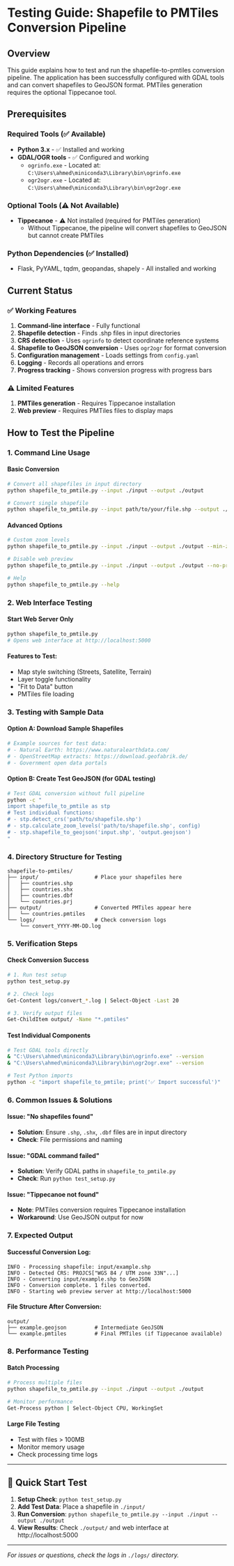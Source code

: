 # Testing Guide: Shapefile to PMTiles Conversion Pipeline

## Overview
This guide explains how to test and run the shapefile-to-pmtiles conversion pipeline. The application has been successfully configured with GDAL tools and can convert shapefiles to GeoJSON format. PMTiles generation requires the optional Tippecanoe tool.

## Prerequisites

### Required Tools (✅ Available)
- **Python 3.x** - ✅ Installed and working
- **GDAL/OGR tools** - ✅ Configured and working
  - `ogrinfo.exe` - Located at: `C:\Users\ahmed\miniconda3\Library\bin\ogrinfo.exe`
  - `ogr2ogr.exe` - Located at: `C:\Users\ahmed\miniconda3\Library\bin\ogr2ogr.exe`

### Optional Tools (⚠️ Not Available)
- **Tippecanoe** - ⚠️ Not installed (required for PMTiles generation)
  - Without Tippecanoe, the pipeline will convert shapefiles to GeoJSON but cannot create PMTiles

### Python Dependencies (✅ Installed)
- Flask, PyYAML, tqdm, geopandas, shapely - All installed and working

## Current Status

### ✅ Working Features
1. **Command-line interface** - Fully functional
2. **Shapefile detection** - Finds .shp files in input directories
3. **CRS detection** - Uses `ogrinfo` to detect coordinate reference systems
4. **Shapefile to GeoJSON conversion** - Uses `ogr2ogr` for format conversion
5. **Configuration management** - Loads settings from `config.yaml`
6. **Logging** - Records all operations and errors
7. **Progress tracking** - Shows conversion progress with progress bars

### ⚠️ Limited Features
1. **PMTiles generation** - Requires Tippecanoe installation
2. **Web preview** - Requires PMTiles files to display maps

## How to Test the Pipeline

### 1. Command Line Usage

#### Basic Conversion
```bash
# Convert all shapefiles in input directory
python shapefile_to_pmtile.py --input ./input --output ./output

# Convert single shapefile
python shapefile_to_pmtile.py --input path/to/your/file.shp --output ./output
```

#### Advanced Options
```bash
# Custom zoom levels
python shapefile_to_pmtile.py --input ./input --output ./output --min-zoom 6 --max-zoom 16

# Disable web preview
python shapefile_to_pmtile.py --input ./input --output ./output --no-preview

# Help
python shapefile_to_pmtile.py --help
```

### 2. Web Interface Testing

#### Start Web Server Only
```bash
python shapefile_to_pmtile.py
# Opens web interface at http://localhost:5000
```

#### Features to Test:
- Map style switching (Streets, Satellite, Terrain)
- Layer toggle functionality
- "Fit to Data" button
- PMTiles file loading

### 3. Testing with Sample Data

#### Option A: Download Sample Shapefiles
```bash
# Example sources for test data:
# - Natural Earth: https://www.naturalearthdata.com/
# - OpenStreetMap extracts: https://download.geofabrik.de/
# - Government open data portals
```

#### Option B: Create Test GeoJSON (for GDAL testing)
```bash
# Test GDAL conversion without full pipeline
python -c "
import shapefile_to_pmtile as stp
# Test individual functions:
# - stp.detect_crs('path/to/shapefile.shp')
# - stp.calculate_zoom_levels('path/to/shapefile.shp', config)
# - stp.shapefile_to_geojson('input.shp', 'output.geojson')
"
```

### 4. Directory Structure for Testing

```
shapefile-to-pmtiles/
├── input/                  # Place your shapefiles here
│   ├── countries.shp
│   ├── countries.shx
│   ├── countries.dbf
│   └── countries.prj
├── output/                 # Converted PMTiles appear here
│   └── countries.pmtiles
└── logs/                   # Check conversion logs
    └── convert_YYYY-MM-DD.log
```

### 5. Verification Steps

#### Check Conversion Success
```bash
# 1. Run test setup
python test_setup.py

# 2. Check logs
Get-Content logs/convert_*.log | Select-Object -Last 20

# 3. Verify output files
Get-ChildItem output/ -Name "*.pmtiles"
```

#### Test Individual Components
```bash
# Test GDAL tools directly
& "C:\Users\ahmed\miniconda3\Library\bin\ogrinfo.exe" --version
& "C:\Users\ahmed\miniconda3\Library\bin\ogr2ogr.exe" --version

# Test Python imports
python -c "import shapefile_to_pmtile; print('✅ Import successful')"
```

### 6. Common Issues & Solutions

#### Issue: "No shapefiles found"
- **Solution**: Ensure `.shp`, `.shx`, `.dbf` files are in input directory
- **Check**: File permissions and naming

#### Issue: "GDAL command failed"
- **Solution**: Verify GDAL paths in `shapefile_to_pmtile.py`
- **Check**: Run `python test_setup.py`

#### Issue: "Tippecanoe not found"
- **Note**: PMTiles conversion requires Tippecanoe installation
- **Workaround**: Use GeoJSON output for now

### 7. Expected Output

#### Successful Conversion Log:
```
INFO - Processing shapefile: input/example.shp
INFO - Detected CRS: PROJCS["WGS 84 / UTM zone 33N"...]
INFO - Converting input/example.shp to GeoJSON
INFO - Conversion complete. 1 files converted.
INFO - Starting web preview server at http://localhost:5000
```

#### File Structure After Conversion:
```
output/
├── example.geojson         # Intermediate GeoJSON
└── example.pmtiles         # Final PMTiles (if Tippecanoe available)
```

### 8. Performance Testing

#### Batch Processing
```bash
# Process multiple files
python shapefile_to_pmtile.py --input ./input --output ./output

# Monitor performance
Get-Process python | Select-Object CPU, WorkingSet
```

#### Large File Testing
- Test with files > 100MB
- Monitor memory usage
- Check processing time logs

---

## 🎯 Quick Start Test

1. **Setup Check**: `python test_setup.py`
2. **Add Test Data**: Place a shapefile in `./input/`
3. **Run Conversion**: `python shapefile_to_pmtile.py --input ./input --output ./output`
4. **View Results**: Check `./output/` and web interface at http://localhost:5000

---

*For issues or questions, check the logs in `./logs/` directory.*